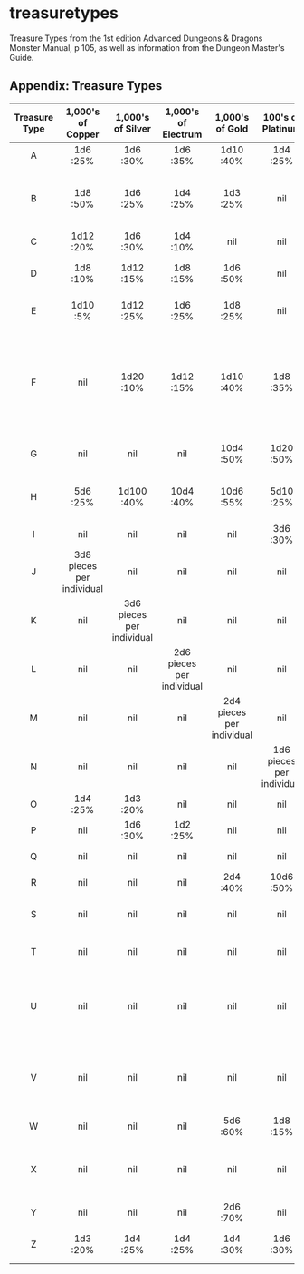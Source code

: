 # treasuretypes
Treasure Types from the 1st edition Advanced Dungeons &amp; Dragons Monster Manual, p 105, as well as information from the Dungeon Master's Guide.

## Appendix: Treasure Types

| Treasure Type | 1,000's of Copper | 1,000's of Silver | 1,000's of Electrum | 1,000's of Gold | 100's of Platinum | Gems | Jewelry | Maps or Magic |
| :---: | :---: | :---: | :---: | :---: | :---: | :---: | :---: | :---- |
| A | 1d6 :25% | 1d6 :30% | 1d6 :35% | 1d10 :40% | 1d4 :25% | 4d10 :60% | 3d10 :50% | Any 3: 30% |
| B | 1d8 :50% | 1d6 :25% | 1d4 :25% | 1d3 :25% | nil | 1d8 :30% | 1d4 :20% | Sword, armor, or misc. weapon: 10% |
| C | 1d12 :20% | 1d6 :30% | 1d4 :10% | nil | nil | 1d6 :25% | 1d3 :20% | Any 2: 10% |
| D | 1d8 :10% | 1d12 :15% | 1d8 :15% | 1d6 :50% | nil | 1d10 :30% | 1d6 :25% | Any 2 plus 1 potion: 15% |
| E | 1d10 :5% | 1d12 :25% | 1d6 :25% | 1d8 :25% | nil | 1d12 :15% | 1d8 :10% | Any 3 plus 1 scroll: 25% |
| F | nil | 1d20 :10% | 1d12 :15% | 1d10 :40% | 1d8 :35% | 3d10 :20% | 1d10 :10% | Any 3 except swords or misc. weapons, plus 1 potion and 1 scroll: 30% |
| G | nil | nil | nil | 10d4 :50% | 1d20 :50% | 5d4 :30% | 1d10 :25% | Any 4 plus 1 scroll: 35% |
| H | 5d6 :25% | 1d100 :40% | 10d4 :40% | 10d6 :55% | 5d10 :25% | 1d100 :50% | 10d4 :50% | Any 4 plus 1 potion & 1 scroll:15% |
| I | nil | nil | nil | nil | 3d6 :30% | 2d10 :55% | 1d12 :50% | Any 1: 15% |
| J | 3d8 pieces per individual | nil | nil | nil | nil | nil | nil | nil |
| K | nil | 3d6 pieces per individual | nil | nil | nil | nil | nil | nil |
| L | nil | nil | 2d6 pieces per individual | nil | nil | nil | nil | nil |
| M | nil | nil | nil | 2d4 pieces per individual | nil | nil | nil | nil |
| N | nil | nil | nil | nil | 1d6 pieces per individual | nil | nil | nil |
| O | 1d4 :25% | 1d3 :20% | nil | nil | nil | nil | nil | nil |
| P | nil | 1d6 :30% | 1d2 :25% | nil | nil | nil | nil | nil |
| Q | nil | nil | nil | nil | nil | 1d4 :50% | nil | nil |
| R | nil | nil | nil | 2d4 :40% | 10d6 :50% | 4d8 :55% | 1d12 :45% | nil |
| S | nil | nil | nil | nil | nil | nil | nil | 2-8 potions: 40% |
| T | nil | nil | nil | nil | nil | nil | nil | 1-4 scrolls: 50% |
| U | nil | nil | nil | nil | nil | 10d8 :90% | 5d6 :80% | 1 of each magic excluding potions & scrolls: 70% |
| V | nil | nil | nil | nil | nil | nil | nil | 2 of each magic excluding potions & scrolls: 85% |
| W | nil | nil | nil | 5d6 :60% | 1d8 :15% | 10d8 :60% | 5d8 :50% | 1 map: 55% |
| X | nil | nil | nil | nil | nil | nil | nil | 1 misc. magic plus 1 potion: 60% |
| Y | nil | nil | nil | 2d6 :70% | nil | nil | nil | nil |
| Z | 1d3 :20% | 1d4 :25% | 1d4 :25% | 1d4 :30% | 1d6 :30% | 10d6 :55% | 5d6 :50% | Any 3 magic: 50% |
